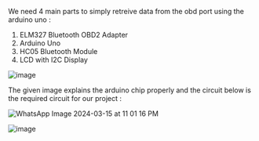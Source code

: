 We need 4 main parts to simply retreive data from the obd port using the arduino uno : 
1. ELM327 Bluetooth OBD2 Adapter
2. Arduino Uno
3. HC05 Bluetooth Module
4. LCD with I2C Display

![image](https://github.com/5neophytes/research/assets/130251489/8b73e559-9bf6-467d-bb10-4f5549b2cad6)

The given image explains the arduino chip properly and the circuit below is the required circuit for our project : 

![WhatsApp Image 2024-03-15 at 11 01 16 PM](https://github.com/5neophytes/research/assets/130251489/5600f34f-7d8d-4339-8620-63c797fbc884)

![image](https://github.com/5neophytes/research/assets/130251489/5b03c8e6-fe3f-433e-a6ff-81ee20f3cc8b)
